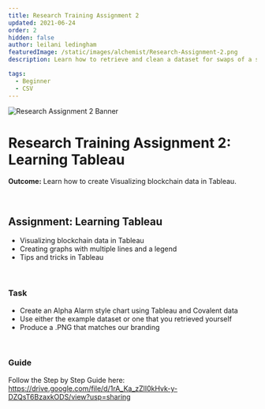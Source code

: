 ```yaml
---
title: Research Training Assignment 2
updated: 2021-06-24
order: 2
hidden: false
author: leilani ledingham
featuredImage: /static/images/alchemist/Research-Assignment-2.png
description: Learn how to retrieve and clean a dataset for swaps of a specific pair, returning the spreadsheet in a CSV format and create charts with th data.

tags: 
  - Beginner
  - CSV
---
```


![Research Assignment 2 Banner](/static/images/alchemist/Research-Assignment-2.png)

# Research Training Assignment 2: Learning Tableau

<Aside>

**Outcome:** Learn how to create Visualizing blockchain data in Tableau.
</Aside>

&nbsp;
## Assignment: Learning Tableau

- Visualizing blockchain data in Tableau
- Creating graphs with multiple lines and a legend
- Tips and tricks in Tableau



&nbsp;
### Task

- Create an Alpha Alarm style chart using Tableau and Covalent data
- Use either the example dataset or one that you retrieved yourself
- Produce a  .PNG that matches our branding



&nbsp;
### Guide
Follow the Step by Step Guide here: https://drive.google.com/file/d/1rA_Ka_zZlI0kHvk-y-DZQsT6BzaxkODS/view?usp=sharing